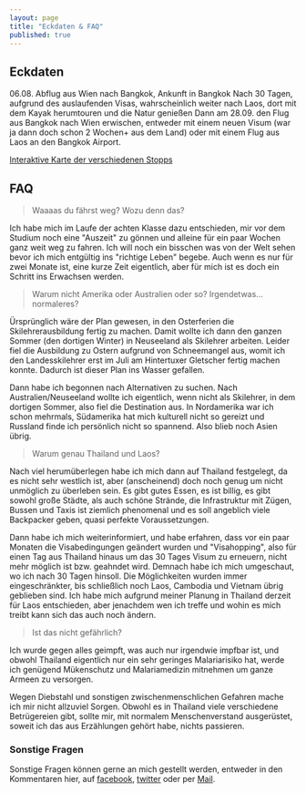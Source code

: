 ```yaml
---
layout: page
title: "Eckdaten & FAQ"
published: true
---
```


## Eckdaten

06.08. Abflug aus Wien nach Bangkok, Ankunft in Bangkok
Nach 30 Tagen, aufgrund des auslaufenden Visas, wahrscheinlich weiter nach Laos, dort mit dem Kayak herumtouren und die Natur genießen
Dann am 28.09. den Flug aus Bangkok nach Wien erwischen, entweder mit einem neuen Visum (war ja dann doch schon 2 Wochen+ aus dem Land) oder mit einem Flug aus Laos an  den Bangkok Airport.

<a href="http://mstoiber.com/odyssey.html" target="_blank">Interaktive Karte der verschiedenen Stopps</a>

## FAQ

> Waaaas du fährst weg? Wozu denn das?

Ich habe mich im Laufe der achten Klasse dazu entschieden, mir vor dem Studium noch eine "Auszeit" zu gönnen und alleine für ein paar Wochen ganz weit weg zu fahren. Ich will noch ein bisschen was von der Welt sehen bevor ich mich entgültig ins "richtige Leben" begebe. Auch wenn es nur für zwei Monate ist, eine kurze Zeit eigentlich, aber für mich ist es doch ein Schritt ins Erwachsen werden.

> Warum nicht Amerika oder Australien oder so? Irgendetwas... normaleres?

Ürsprünglich wäre der Plan gewesen, in den Osterferien die Skilehrerausbildung fertig zu machen. Damit wollte ich dann den ganzen Sommer (den dortigen Winter) in Neuseeland als Skilehrer arbeiten. Leider fiel die Ausbildung zu Ostern aufgrund von Schneemangel aus, womit ich den Landesskilehrer erst im Juli am Hintertuxer Gletscher fertig machen konnte. Dadurch ist dieser Plan ins Wasser gefallen.

Dann habe ich begonnen nach Alternativen zu suchen. Nach Australien/Neuseeland wollte ich eigentlich, wenn nicht als Skilehrer, in dem dortigen Sommer, also fiel die Destination aus. In Nordamerika war ich schon mehrmals, Südamerika hat mich kulturell nicht so gereizt und Russland finde ich persönlich nicht so spannend. Also blieb noch Asien übrig.
 
> Warum genau Thailand und Laos?

Nach viel herumüberlegen habe ich mich dann auf Thailand festgelegt, da es nicht sehr westlich ist, aber (anscheinend) doch noch genug um nicht unmöglich zu überleben sein. Es gibt gutes Essen, es ist billig, es gibt sowohl große Städte, als auch schöne Strände, die Infrastruktur mit Zügen, Bussen und Taxis ist ziemlich phenomenal und es soll angeblich viele Backpacker geben, quasi perfekte Voraussetzungen. 

Dann habe ich mich weiterinformiert, und habe erfahren, dass vor ein paar Monaten die Visabedingungen geändert wurden und "Visahopping", also für einen Tag aus Thailand hinaus um das 30 Tages Visum zu erneuern, nicht mehr möglich ist bzw. geahndet wird. Demnach habe ich mich umgeschaut, wo ich nach 30 Tagen hinsoll. Die Möglichkeiten wurden immer eingeschränkter, bis schließlich noch Laos, Cambodia und Vietnam übrig geblieben sind. Ich habe mich aufgrund meiner Planung in Thailand derzeit für Laos entschieden, aber jenachdem wen ich treffe und wohin es mich treibt kann sich das auch noch ändern.

> Ist das nicht gefährlich?

Ich wurde gegen alles geimpft, was auch nur irgendwie impfbar ist, und obwohl Thailand eigentlich nur ein sehr geringes Malariarisiko hat, werde ich genügend Mükenschutz und Malariamedizin mitnehmen um ganze Armeen zu versorgen. 

Wegen Diebstahl und sonstigen zwischenmenschlichen Gefahren mache ich mir nicht allzuviel Sorgen. Obwohl es in Thailand viele verschiedene Betrügereien gibt, sollte mir, mit normalem Menschenverstand ausgerüstet, soweit ich das aus Erzählungen gehört habe, nichts passieren. 

### Sonstige Fragen

Sonstige Fragen können gerne an mich gestellt werden, entweder in den Kommentaren hier, auf <a href="http://facebook.com/JustStoiber" target="_blank">facebook</a>, <a href="http://twitter.com/mstoiber05" target="_blank">twitter</a> oder per <a href="mailto:contact@mstoiber.com" target="_blank">Mail</a>.

